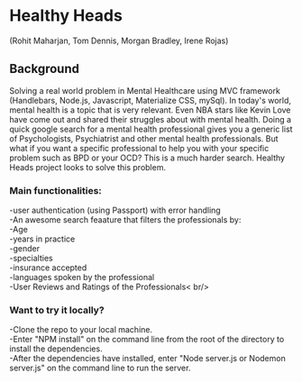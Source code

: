 # Healthy Heads
(Rohit Maharjan, Tom Dennis, Morgan Bradley, Irene Rojas)

## Background
Solving a real world problem in Mental Healthcare using MVC framework (Handlebars, Node.js, Javascript, Materialize CSS, mySql). In today's world, mental health is a topic that is very relevant.  Even NBA stars like Kevin Love have come out and shared their struggles about with mental health. Doing a quick google search for a mental health professional gives you a generic list of Psychologists, Psychiatrist and other mental health professionals.  But what if you want a specific professional to help you with your specific problem such as BPD or your OCD?  This is a much harder search.  Healthy Heads project looks to solve this problem.

### Main functionalities: <br />
-user authentication (using Passport) with error handling <br />
-An awesome search feaature that filters the professionals by:<br />
  -Age <br />
  -years in practice<br />
  -gender<br />
  -specialties<br />
  -insurance accepted <br />
  -languages spoken by the professional <br/>
  -User Reviews and Ratings of the Professionals< br/>

### Want to try it locally?
-Clone the repo to your local machine. <br />
-Enter "NPM install" on the command line from the root of the directory to install the dependencies. <br />
-After the dependencies have installed, enter "Node server.js or Nodemon server.js" on the command line to run the server. <br />

